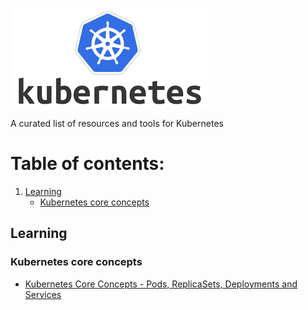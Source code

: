 
![](./img/kubernetes.png)

A curated list of resources and tools for Kubernetes

# Table of contents:
1. [Learning](#learning)
    - [Kubernetes core concepts](#kubernetes-core-concepts)

## Learning

### Kubernetes core concepts
- [Kubernetes Core Concepts - Pods, ReplicaSets, Deployments and Services](https://www.youtube.com/watch?v=cK1iSwfF4dM)
